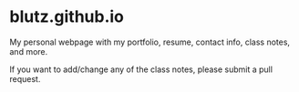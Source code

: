 # blutz.github.io

My personal webpage with my portfolio, resume, contact info, class notes, and more.

If you want to add/change any of the class notes, please submit a pull request.
